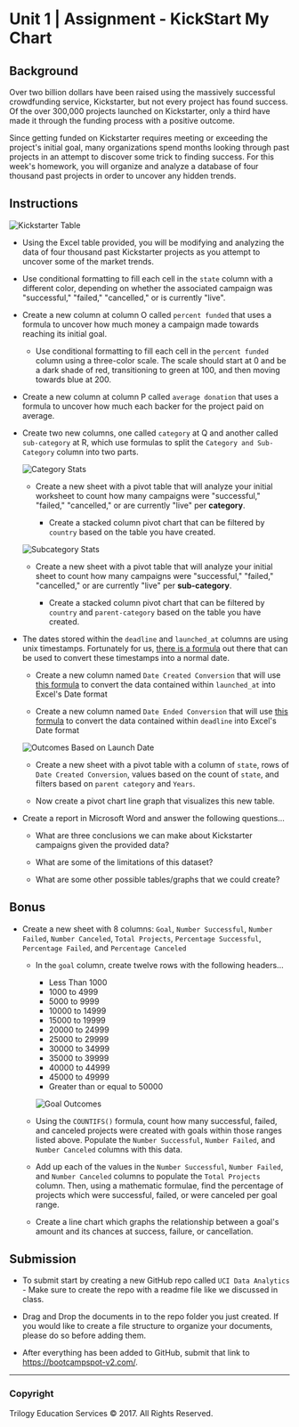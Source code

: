 # Unit 1 | Assignment - KickStart My Chart

## Background

Over two billion dollars have been raised using the massively successful crowdfunding service, Kickstarter, but not every project has found success. Of the over 300,000 projects launched on Kickstarter, only a third have made it through the funding process with a positive outcome.

Since getting funded on Kickstarter requires meeting or exceeding the project's initial goal, many organizations spend months looking through past projects in an attempt to discover some trick to finding success. For this week's homework, you will organize and analyze a database of four thousand past projects in order to uncover any hidden trends.

## Instructions

![Kickstarter Table](Images/FullTable.PNG)

* Using the Excel table provided, you will be modifying and analyzing the data of four thousand past Kickstarter projects as you attempt to uncover some of the market trends.

* Use conditional formatting to fill each cell in the `state` column with a different color, depending on whether the associated campaign was "successful," "failed," "cancelled," or is currently "live".

* Create a new column at column O called `percent funded` that uses a formula to uncover how much money a campaign made towards reaching its initial goal.

    * Use conditional formatting to fill each cell in the `percent funded` column using a three-color scale. The scale should start at 0 and be a dark shade of red, transitioning to green at 100, and then moving towards blue at 200.

* Create a new column at column P called `average donation` that uses a formula to uncover how much each backer for the project paid on average.

* Create two new columns, one called `category` at Q and another called `sub-category` at R, which use formulas to split the `Category and Sub-Category` column into two parts.

    ![Category Stats](Images/CategoryStats.PNG)

    * Create a new sheet with a pivot table that will analyze your initial worksheet to count how many campaigns were "successful," "failed," "cancelled," or are currently "live" per **category**.

        * Create a stacked column pivot chart that can be filtered by `country` based on the table you have created.

    ![Subcategory Stats](Images/SubcategoryStats.PNG)

    * Create a new sheet with a pivot table that will analyze your initial sheet to count how many campaigns were "successful," "failed," "cancelled," or are currently "live" per **sub-category**.

        * Create a stacked column pivot chart that can be filtered by `country` and `parent-category` based on the table you have created.

* The dates stored within the `deadline` and `launched_at` columns are using unix timestamps. Fortunately for us, [there is a formula](http://spreadsheetpage.com/index.php/tip/converting_unix_timestamps/) out there that can be used to convert these timestamps into a normal date.

    * Create a new column named `Date Created Conversion` that will use [this formula](http://spreadsheetpage.com/index.php/tip/converting_unix_timestamps/) to convert the data contained within `launched_at` into Excel's Date format

    * Create a new column named `Date Ended Conversion` that will use [this formula](http://spreadsheetpage.com/index.php/tip/converting_unix_timestamps/) to convert the data contained within `deadline` into Excel's Date format

    ![Outcomes Based on Launch Date](Images/LaunchDateOutcomes.PNG)

    * Create a new sheet with a pivot table with a column of `state`, rows of `Date Created Conversion`, values based on the count of `state`, and filters based on `parent category` and `Years`.

    * Now create a pivot chart line graph that visualizes this new table.

* Create a report in Microsoft Word and answer the following questions...

    * What are three conclusions we can make about Kickstarter campaigns given the provided data?

    * What are some of the limitations of this dataset?

    * What are some other possible tables/graphs that we could create?

## Bonus

* Create a new sheet with 8 columns: `Goal`, `Number Successful`, `Number Failed`, `Number Canceled`, `Total Projects`, `Percentage Successful`, `Percentage Failed`, and `Percentage Canceled`

    * In the `goal` column, create twelve rows with the following headers...

        * Less Than 1000
        * 1000 to 4999
        * 5000 to 9999
        * 10000 to 14999
        * 15000 to 19999
        * 20000 to 24999
        * 25000 to 29999
        * 30000 to 34999
        * 35000 to 39999
        * 40000 to 44999
        * 45000 to 49999
        * Greater than or equal to 50000

        ![Goal Outcomes](Images/GoalOutcomes.PNG)

    * Using the `COUNTIFS()` formula, count how many successful, failed, and canceled projects were created with goals within those ranges listed above. Populate the `Number Successful`, `Number Failed`, and `Number Canceled` columns with this data.

    * Add up each of the values in the `Number Successful`, `Number Failed`, and `Number Canceled` columns to populate the `Total Projects` column. Then, using a mathematic formulae, find the percentage of projects which were successful, failed, or were canceled per goal range.

    * Create a line chart which graphs the relationship between a goal's amount and its chances at success, failure, or cancellation.

## Submission

* To submit start by creating a new GitHub repo called `UCI Data Analytics` - Make sure to create the repo with a readme file like we discussed in class.

* Drag and Drop the documents in to the repo folder you just created.  If you would like to create a file structure to organize your documents, please do so before adding them.

* After everything has been added to GitHub, submit that link to <https://bootcampspot-v2.com/>.

- - -

### Copyright

Trilogy Education Services © 2017. All Rights Reserved.
